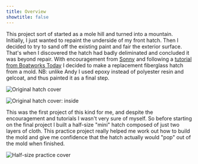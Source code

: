 ```yaml
---
title: Overview
showtitle: false
---
```


This project sort of started as a mole hill and turned into a mountain. Initially,
I just wanted to repaint the underside of my front hatch. Then I decided to try to
sand off the existing paint and fair the exterior surface. That's when I discovered
the hatch had badly deliminated and concluded it was beyond repair. With encouragement
from [Sonny](http://coldwaterdesign.com/llc/) and following a [tutorial from
Boatworks Today](https://www.youtube.com/watch?v=uaMi2YBMZ8w) I decided to make a
replacement fiberglass hatch from a mold. NB: unlike Andy I used epoxy instead of polyester
resin and gelcoat, and thus painted it as a final step.

![Original hatch cover](images/original-cover-web.jpg "Original hatch cover")

![Original hatch cover: inside](images/original-cover-inside-web.jpg "Inside of original hatch cover showing severe delamination")

This was the first project of this kind for me, and despite the encouragement and
tutorials I wasn't very sure of myself. So before starting on the final project I built
a half-size "mini" hatch composed of just two layers of cloth. This practice project
really helped me work out how to build the mold and give me confidence that the hatch
actually would "pop" out of the mold when finished.

![Half-size practice cover](images/practice-cover-web.jpg "I did this half-size practice cover and mold as a test exercise")

